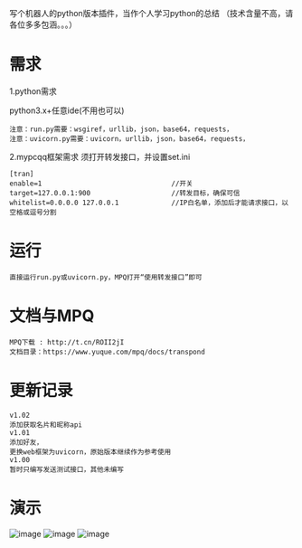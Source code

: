 写个机器人的python版本插件，当作个人学习python的总结
（技术含量不高，请各位多多包涵。。。）
# 需求

1.python需求

python3.x+任意ide(不用也可以)
```
注意：run.py需要：wsgiref，urllib，json，base64，requests，
注意：uvicorn.py需要：uvicorn，urllib，json，base64，requests，
```
2.mypcqq框架需求
须打开转发接口，并设置set.ini
```
[tran]
enable=1				    			//开关
target=127.0.0.1:900					//转发目标，确保可信
whitelist=0.0.0.0 127.0.0.1				//IP白名单，添加后才能请求接口，以空格或逗号分割
```
# 运行
```
直接运行run.py或uvicorn.py，MPQ打开“使用转发接口”即可
```
#  文档与MPQ
```
MPQ下载 : http://t.cn/ROII2jI
文档目录：https://www.yuque.com/mpq/docs/transpond
```
# 更新记录
```
v1.02
添加获取名片和昵称api
v1.01
添加好友，
更换web框架为uvicorn，原始版本继续作为参考使用
v1.00
暂时只编写发送测试接口，其他未编写
```
# 演示
![image](https://github.com/snowyue/python-mypcqq/blob/master/image/调试截图_1.0.1.png?raw=true)
![image](https://github.com/snowyue/python-mypcqq/blob/master/image/框架测试截图_1.0.1.png?raw=true)
![image](https://github.com/snowyue/python-mypcqq/blob/master/image/群测试截图_1.0.1.png?raw=true)
